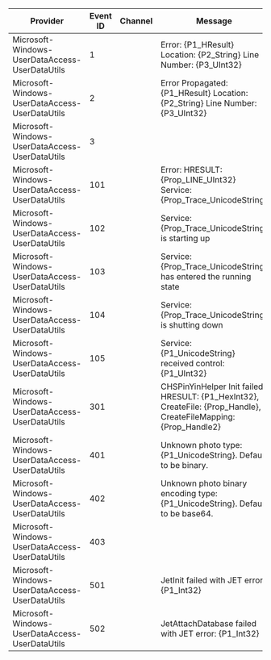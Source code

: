 Provider                                        |  Event ID  |  Channel  |  Message
------------------------------------------------|------------|-----------|-------------------------------------------------------------------------------------------------------------------
Microsoft-Windows-UserDataAccess-UserDataUtils  |  1         |           |  Error: {P1_HResult} Location: {P2_String} Line Number: {P3_UInt32}
Microsoft-Windows-UserDataAccess-UserDataUtils  |  2         |           |  Error Propagated: {P1_HResult} Location: {P2_String} Line Number: {P3_UInt32}
Microsoft-Windows-UserDataAccess-UserDataUtils  |  3         |           |
Microsoft-Windows-UserDataAccess-UserDataUtils  |  101       |           |  Error: HRESULT: {Prop_LINE_UInt32} Service: {Prop_Trace_UnicodeString}
Microsoft-Windows-UserDataAccess-UserDataUtils  |  102       |           |  Service: {Prop_Trace_UnicodeString} is starting up
Microsoft-Windows-UserDataAccess-UserDataUtils  |  103       |           |  Service: {Prop_Trace_UnicodeString} has entered the running state
Microsoft-Windows-UserDataAccess-UserDataUtils  |  104       |           |  Service: {Prop_Trace_UnicodeString} is shutting down
Microsoft-Windows-UserDataAccess-UserDataUtils  |  105       |           |  Service: {P1_UnicodeString} received control: {P1_UInt32}
Microsoft-Windows-UserDataAccess-UserDataUtils  |  301       |           |  CHSPinYinHelper Init failed: HRESULT: {P1_HexInt32}, CreateFile: {Prop_Handle}, CreateFileMapping: {Prop_Handle2}
Microsoft-Windows-UserDataAccess-UserDataUtils  |  401       |           |  Unknown photo type: {P1_UnicodeString}. Default to be binary.
Microsoft-Windows-UserDataAccess-UserDataUtils  |  402       |           |  Unknown photo binary encoding type: {P1_UnicodeString}. Default to be base64.
Microsoft-Windows-UserDataAccess-UserDataUtils  |  403       |           |
Microsoft-Windows-UserDataAccess-UserDataUtils  |  501       |           |  JetInit failed with JET error: {P1_Int32}
Microsoft-Windows-UserDataAccess-UserDataUtils  |  502       |           |  JetAttachDatabase failed with JET error: {P1_Int32}
